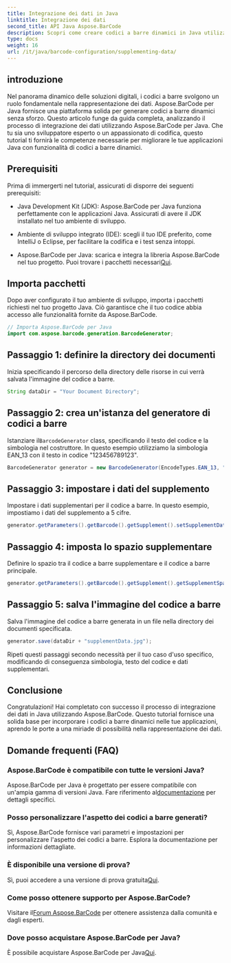 ```yaml
---
title: Integrazione dei dati in Java
linktitle: Integrazione dei dati
second_title: API Java Aspose.BarCode
description: Scopri come creare codici a barre dinamici in Java utilizzando Aspose.BarCode. Guida passo passo per integrare i dati con la simbologia EAN_13.
type: docs
weight: 16
url: /it/java/barcode-configuration/supplementing-data/
---
```


## introduzione

Nel panorama dinamico delle soluzioni digitali, i codici a barre svolgono un ruolo fondamentale nella rappresentazione dei dati. Aspose.BarCode per Java fornisce una piattaforma solida per generare codici a barre dinamici senza sforzo. Questo articolo funge da guida completa, analizzando il processo di integrazione dei dati utilizzando Aspose.BarCode per Java. Che tu sia uno sviluppatore esperto o un appassionato di codifica, questo tutorial ti fornirà le competenze necessarie per migliorare le tue applicazioni Java con funzionalità di codici a barre dinamici.

## Prerequisiti

Prima di immergerti nel tutorial, assicurati di disporre dei seguenti prerequisiti:

- Java Development Kit (JDK): Aspose.BarCode per Java funziona perfettamente con le applicazioni Java. Assicurati di avere il JDK installato nel tuo ambiente di sviluppo.

- Ambiente di sviluppo integrato (IDE): scegli il tuo IDE preferito, come IntelliJ o Eclipse, per facilitare la codifica e i test senza intoppi.

- Aspose.BarCode per Java: scarica e integra la libreria Aspose.BarCode nel tuo progetto. Puoi trovare i pacchetti necessari[Qui](https://releases.aspose.com/barcode/java/).

## Importa pacchetti

Dopo aver configurato il tuo ambiente di sviluppo, importa i pacchetti richiesti nel tuo progetto Java. Ciò garantisce che il tuo codice abbia accesso alle funzionalità fornite da Aspose.BarCode.

```java
// Importa Aspose.BarCode per Java
import com.aspose.barcode.generation.BarcodeGenerator;
```

## Passaggio 1: definire la directory dei documenti

Inizia specificando il percorso della directory delle risorse in cui verrà salvata l'immagine del codice a barre.

```java
String dataDir = "Your Document Directory";
```

## Passaggio 2: crea un'istanza del generatore di codici a barre

 Istanziare il`BarcodeGenerator` class, specificando il testo del codice e la simbologia nel costruttore. In questo esempio utilizziamo la simbologia EAN_13 con il testo in codice "123456789123".

```java
BarcodeGenerator generator = new BarcodeGenerator(EncodeTypes.EAN_13, "123456789123");
```

## Passaggio 3: impostare i dati del supplemento

Impostare i dati supplementari per il codice a barre. In questo esempio, impostiamo i dati del supplemento a 5 cifre.

```java
generator.getParameters().getBarcode().getSupplement().setSupplementData("12345");
```

## Passaggio 4: imposta lo spazio supplementare

Definire lo spazio tra il codice a barre supplementare e il codice a barre principale.

```java
generator.getParameters().getBarcode().getSupplement().getSupplementSpace().setPoint(2.0f);
```

## Passaggio 5: salva l'immagine del codice a barre

Salva l'immagine del codice a barre generata in un file nella directory dei documenti specificata.

```java
generator.save(dataDir + "supplementData.jpg");
```

Ripeti questi passaggi secondo necessità per il tuo caso d'uso specifico, modificando di conseguenza simbologia, testo del codice e dati supplementari.

## Conclusione

Congratulazioni! Hai completato con successo il processo di integrazione dei dati in Java utilizzando Aspose.BarCode. Questo tutorial fornisce una solida base per incorporare i codici a barre dinamici nelle tue applicazioni, aprendo le porte a una miriade di possibilità nella rappresentazione dei dati.

## Domande frequenti (FAQ)

### Aspose.BarCode è compatibile con tutte le versioni Java?
 Aspose.BarCode per Java è progettato per essere compatibile con un'ampia gamma di versioni Java. Fare riferimento al[documentazione](https://reference.aspose.com/barcode/java/) per dettagli specifici.

### Posso personalizzare l'aspetto dei codici a barre generati?
Sì, Aspose.BarCode fornisce vari parametri e impostazioni per personalizzare l'aspetto dei codici a barre. Esplora la documentazione per informazioni dettagliate.

### È disponibile una versione di prova?
Sì, puoi accedere a una versione di prova gratuita[Qui](https://releases.aspose.com/).

### Come posso ottenere supporto per Aspose.BarCode?
 Visitare il[Forum Aspose.BarCode](https://forum.aspose.com/c/barcode/13) per ottenere assistenza dalla comunità e dagli esperti.

### Dove posso acquistare Aspose.BarCode per Java?
 È possibile acquistare Aspose.BarCode per Java[Qui](https://purchase.aspose.com/buy).



